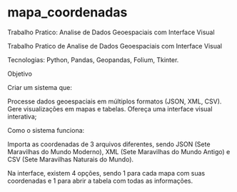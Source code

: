 # mapa_coordenadas
Trabalho Pratico: Analise de Dados Geoespaciais com Interface Visual

Trabalho Pratico de Analise de Dados Geoespaciais com Interface Visual

Tecnologias: Python, Pandas, Geopandas, Folium, Tkinter.

Objetivo

Criar um sistema que:

Processe dados geoespaciais em múltiplos formatos (JSON, XML, CSV). Gere visualizações em mapas e tabelas. Ofereça uma interface visual interativa;

Como o sistema funciona:

Importa as coordenadas de 3 arquivos diferentes, sendo JSON (Sete Maravilhas do Mundo Moderno), XML (Sete Maravilhas do Mundo Antigo) e CSV (Sete Maravilhas Naturais do Mundo).

Na interface, existem 4 opções, sendo 1 para cada mapa com suas coordenadas e 1 para abrir a tabela com todas as informações.
